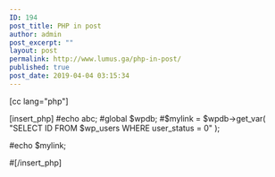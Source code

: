```yaml
---
ID: 194
post_title: PHP in post
author: admin
post_excerpt: ""
layout: post
permalink: http://www.lumus.ga/php-in-post/
published: true
post_date: 2019-04-04 03:15:34
---
```

[cc lang="php"]
<?php
echo "abc";
?>

[insert_php]
#echo abc;
#global $wpdb;
#$mylink = $wpdb-&gt;get_var( "SELECT ID FROM $wp_users WHERE user_status = 0" );

#echo $mylink;

#[/insert_php]